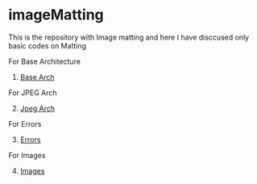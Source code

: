 # imageMatting


This is the repository with Image matting and here I have disccused only basic codes on Matting


For Base Architecture

1. [Base Arch](https://github.com/saichandrareddy1/imageMatting/blob/master/BaseModel.ipynb)

For JPEG Arch

2. [Jpeg Arch](https://github.com/saichandrareddy1/imageMatting/blob/master/JPEG_add.ipynb)

For Errors 

3. [Errors](https://github.com/saichandrareddy1/imageMatting/blob/master/Errors.ipynb)

For Images

4. [Images](https://github.com/saichandrareddy1/imageMatting/blob/master/Images.ipynb)
